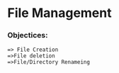 # File Management

### Objectices: 
    => File Creation
    =>File deletion
    =>File/Directory Renameing